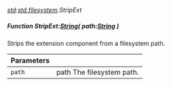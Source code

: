 _[std](../../modules/std/std-module.md):[std.filesystem](../../modules/std/std-filesystem.md).StripExt_
##### Function StripExt:[String](../../modules/wonkey/wonkey-types-string.md)( path:[String](../../modules/wonkey/wonkey-types-string.md) )
Strips the extension component from a filesystem path.

| Parameters |    |
|:-----------|:---|
| `path` | path The filesystem path. |
